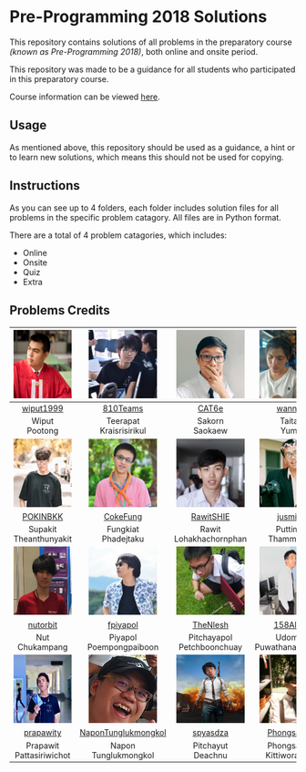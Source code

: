 # Pre-Programming 2018 Solutions
This repository contains solutions of all problems in the preparatory course *(known as Pre-Programming 2018)*, both online and onsite period.

This repository was made to be a guidance for all students who participated in this preparatory course.

Course information can be viewed [here](https://github.com/itforge-eros/PreProgramming2018-Docs).

## Usage
As mentioned above, this repository should be used as a guidance, a hint or to learn new solutions, which means this should not be used for copying.

## Instructions
As you can see up to 4 folders, each folder includes solution files for all problems in the specific problem catagory. All files are in Python format.

There are a total of 4 problem catagories, which includes:

- Online
- Onsite
- Quiz
- Extra

## Problems Credits
|<img src="resources/img/wiput1999.jpg" width="120px" height="120px">|<img src="resources/img/810teams.jpg" width="120px" height="120px">|<img src="resources/img/cat6e.jpeg" width="120px" height="120px">|<img src="resources/img/wannovo.jpg" width="120px" height="120px">|
|:---:|:---:|:---:|:---:|
|[wiput1999](https://github.com/wiput1999)|[810Teams](https://github.com/810Teams)|[CAT6e](https://github.com/CAT6e)|[wannovo](https://github.com/wannowo)|
|Wiput<br>Pootong|Teerapat<br>Kraisrisirikul|Sakorn<br>Saokaew|Taitana<br>Yumee|
|<img src="resources/img/pokinbkk.jpg" width="120px" height="120px">|<img src="resources/img/cokefung.jpg" width="120px" height="120px">|<img src="resources/img/rawitshie.jpg" width="120px" height="120px">|<img src="resources/img/jusmistic.jpg" width="120px" height="120px">|
|[POKINBKK](https://github.com/POKINBKK)|[CokeFung](https://github.com/CokeFung/)|[RawitSHIE](https://github.com/RawitSHIE)|[jusmistic](https://github.com/jusmistic)|
|Supakit<br>Theanthunyakit|Fungkiat<br>Phadejtaku|Rawit<br>Lohakhachornphan|Puttimate<br>Thammasang|
|<img src="resources/img/nutorbit.jpg" width="120px" height="120px">|<img src="resources/img/fpiyapol.jpg" width="120px" height="120px">|<img src="resources/img/thenlesh.jpg" width="120px" height="120px">|<img src="resources/img/158alfetta.jpg" width="120px" height="120px">|
|[nutorbit](https://github.com/nutorbit)|[fpiyapol](https://github.com/fpiyapol)|[TheNlesh](https://github.com/TheNlesh)|[158Alfetta](https://github.com/158Alfetta)|
|Nut<br>Chukampang|Piyapol<br>Poempongpaiboon|Pitchayapol<br>Petchboonchuay|Udomeak<br>Puwathanachaipisan|
|<img src="resources/img/prapawity.jpg" width="120px" height="120px">|<img src="resources/img/napontunglukmongkol.jpg" width="120px" height="120px">|<img src="resources/img/spyasdza.jpg" width="120px" height="120px">|<img src="resources/img/phongsathron.jpg" width="120px" height="120px">|
|[prapawity](https://github.com/prapawity)|[NaponTunglukmongkol](https://github.com/NaponTunglukmongkol)|[spyasdza](https://github.com/spyasdza)|[Phongsathron](https://github.com/Phongsathron)|
|Prapawit<br>Pattasiriwichot|Napon<br>Tunglukmongkol|Pitchayut<br>Deachnu|Phongsathron<br>Kittiworapanya|
